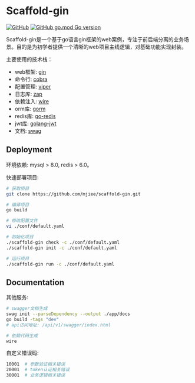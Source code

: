 # Scaffold-gin

[![GitHub](https://img.shields.io/github/license/mjiee/gr-gin)](https://github.com/mjiee/gr-gin/blob/master/LICENSE)
[![GitHub go.mod Go version](https://img.shields.io/github/go-mod/go-version/mjiee/gr-gin)](https://go.dev/)

Scaffold-gin是一个基于go语言gin框架的web案例，专注于前后端分离的业务场景。目的是为初学者提供一个清晰的web项目主线逻辑，对基础功能实现封装。

主要使用的技术栈：

* web框架: [gin](https://github.com/gin-gonic/gin)
* 命令行: [cobra](https://github.com/spf13/cobra)
* 配置管理: [viper](https://github.com/spf13/viper)
* 日志库: [zap](https://github.com/uber-go/zap)
* 依赖注入: [wire](https://github.com/google/wire)
* orm库: [gorm](https://github.com/go-gorm/gorm)
* redis库: [go-redis](https://github.com/go-redis/redis)
* jwt库: [golang-jwt](https://github.com/golang-jwt/jwt)
* 文档: [swag](https://github.com/swaggo/swag)

## Deployment

环境依赖: mysql > 8.0, redis > 6.0。

快速部署项目:

```bash
# 获取项目
git clone https://github.com/mjiee/scaffold-gin.git

# 编译项目
go build

# 修改配置文件
vi ./conf/default.yaml

# 初始化项目
./scaffold-gin check -c ./conf/default.yaml
./scaffold-gin init -c ./conf/default.yaml

# 运行项目
./scaffold-gin run -c ./conf/default.yaml
```

## Documentation

其他服务:

```bash
# swagger文档生成
swag init --parseDependency --output ./app/docs
go build -tags "dev"
# api访问地址: /api/v1/swagger/index.html

# 依赖代码生成
wire
```

自定义错误码:

```bash
10001  # 参数验证相关错误    
20001  # token认证相关错误   
30001  # 业务逻辑相关错误
```
